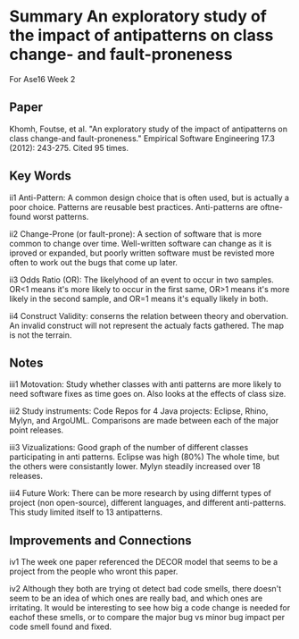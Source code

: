 #  Summary An exploratory study of the impact of antipatterns on class change- and fault-proneness
For Ase16 Week 2

## Paper

Khomh, Foutse, et al. "An exploratory study of the impact of antipatterns on class change-and fault-proneness." Empirical Software Engineering 17.3 (2012): 243-275.
Cited 95 times.

## Key Words
 
ii1 Anti-Pattern:  A common design choice that is often used, but is actually a poor choice.  Patterns are reusable best practices.  Anti-patterns are oftne-found worst patterns.

ii2 Change-Prone (or fault-prone):  A section of software that is more common to change over time.  Well-written software can change as it is iproved or expanded, but poorly written software must be revisted more often to work out the bugs that come up later.

ii3 Odds Ratio (OR):  The likelyhood of an event to occur in two samples.  OR<1 means it's more likely to occur in the first same, OR>1 means it's more likely in the second sample, and OR=1 means it's equally likely in both.

ii4 Construct Validity:  conserns the relation between theory and obervation.  An invalid construct will not represent the actualy facts gathered.  The map is not the terrain.

## Notes

iii1 Motovation:  Study whether classes with anti patterns are more likely to need software fixes as time goes on.  Also looks at the effects of class size.

iii2 Study instruments:  Code Repos for 4 Java projects:  Eclipse, Rhino, Mylyn, and ArgoUML.  Comparisons are made between each of the major point releases.

iii3 Vizualizations: Good graph of the number of different  classes participating in anti patterns.  Eclipse was high (80%) The whole time, but the others were consistantly lower.  Mylyn steadily increased over 18 releases.

iii4 Future Work:  There can be more research by using differnt types of project (non open-source), different languages, and different anti-patterns.  This study limited itself to 13 antipatterns.


## Improvements and Connections

iv1 The week one paper referenced the DECOR model that seems to be a project from the people who wront this paper.

iv2 Although they both are trying ot detect bad code smells, there doesn't seem to be an idea of which ones are really bad, and which ones are irritating.  It would be interesting to see how big a code change is needed for eachof these smells, or to compare the major bug vs minor bug impact per code smell found and fixed.

